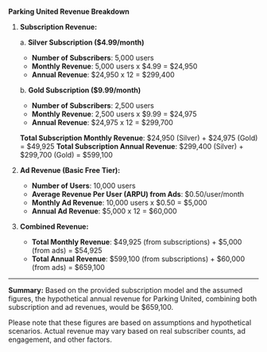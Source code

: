 **Parking United Revenue Breakdown**

1. **Subscription Revenue:**

   a. **Silver Subscription ($4.99/month)**
      - **Number of Subscribers**: 5,000 users
      - **Monthly Revenue**: 5,000 users x $4.99 = $24,950
      - **Annual Revenue**: $24,950 x 12 = $299,400

   b. **Gold Subscription ($9.99/month)**
      - **Number of Subscribers**: 2,500 users
      - **Monthly Revenue**: 2,500 users x $9.99 = $24,975
      - **Annual Revenue**: $24,975 x 12 = $299,700

   **Total Subscription Monthly Revenue**: $24,950 (Silver) + $24,975 (Gold) = $49,925
   **Total Subscription Annual Revenue**: $299,400 (Silver) + $299,700 (Gold) = $599,100

2. **Ad Revenue (Basic Free Tier):**
   
   - **Number of Users**: 10,000 users
   - **Average Revenue Per User (ARPU) from Ads**: $0.50/user/month
   - **Monthly Ad Revenue**: 10,000 users x $0.50 = $5,000
   - **Annual Ad Revenue**: $5,000 x 12 = $60,000

3. **Combined Revenue:**

   - **Total Monthly Revenue**: $49,925 (from subscriptions) + $5,000 (from ads) = $54,925
   - **Total Annual Revenue**: $599,100 (from subscriptions) + $60,000 (from ads) = $659,100

---

**Summary:**
Based on the provided subscription model and the assumed figures, the hypothetical annual revenue for Parking United, combining both subscription and ad revenues, would be $659,100. 

Please note that these figures are based on assumptions and hypothetical scenarios. Actual revenue may vary based on real subscriber counts, ad engagement, and other factors.

